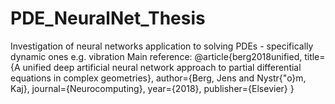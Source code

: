# PDE_NeuralNet_Thesis
Investigation of neural networks application to solving PDEs - specifically dynamic ones e.g. vibration
Main reference: 
@article{berg2018unified,
  title={A unified deep artificial neural network approach to partial differential equations in complex geometries},
  author={Berg, Jens and Nystr{\"o}m, Kaj},
  journal={Neurocomputing},
  year={2018},
  publisher={Elsevier}
}

